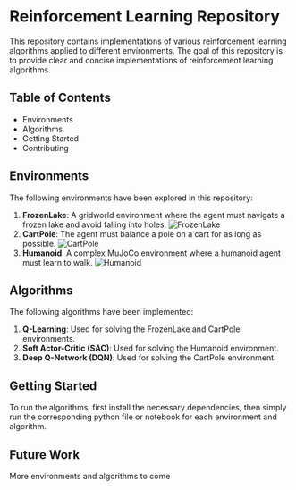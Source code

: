 # Reinforcement Learning Repository

This repository contains implementations of various reinforcement learning algorithms applied to different environments. The goal of this repository is to provide clear and concise implementations of reinforcement learning algorithms.

## Table of Contents
- Environments
- Algorithms
- Getting Started
- Contributing

## Environments
The following environments have been explored in this repository:

1. **FrozenLake**: A gridworld environment where the agent must navigate a frozen lake and avoid falling into holes.
   ![FrozenLake](./images/frozenlake.gif)
2. **CartPole**: The agent must balance a pole on a cart for as long as possible.
   ![CartPole](./images/CartPole.gif)
3. **Humanoid**: A complex MuJoCo environment where a humanoid agent must learn to walk.
   ![Humanoid](./images/Humanoid.gif)

## Algorithms
The following algorithms have been implemented:

1. **Q-Learning**: Used for solving the FrozenLake and CartPole environments.
2. **Soft Actor-Critic (SAC)**: Used for solving the Humanoid environment.
3. **Deep Q-Network (DQN)**: Used for solving the CartPole environment.

## Getting Started
To run the algorithms, first install the necessary dependencies, then simply run the corresponding python file or notebook for each environment and algorithm.

## Future Work
More environments and algorithms to come
